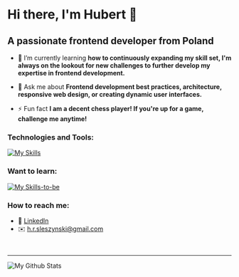 # Hi there, I'm Hubert 👋 

## A passionate frontend developer from Poland

- 🌱 I’m currently learning **how to continuously expanding my skill set, I'm always on the lookout for new challenges to further develop my expertise in frontend development.**

- 💬 Ask me about **Frontend development best practices, architecture, responsive web design, or creating dynamic user interfaces.**

- ⚡ Fun fact **I am a decent chess player! If you're up for a game, challenge me anytime!**
  
### Technologies and Tools:

[![My Skills](https://skillicons.dev/icons?i=vscode,html,css,sass,tailwind,styledcomponents,js,react,vite,yarn,npm,git,github,figma,netlify)](https://skillicons.dev)


### Want to learn:

[![My Skills-to-be](https://skillicons.dev/icons?i=nodejs,mongodb,nextjs)](https://skillicons.dev)

### How to reach me:

* 👔 [LinkedIn](https://www.linkedin.com/in/hubert-%C5%9Bleszy%C5%84ski-74b755231/)
* ✉️ [h.r.sleszynski@gmail.com](mailto:h.r.sleszynski@gmail.com)

<br />

---
<img align="left" alt="My Github Stats" src="https://github-readme-stats.vercel.app/api?username=HubertSleszynski&show_icons=true&hide_border=true" />
